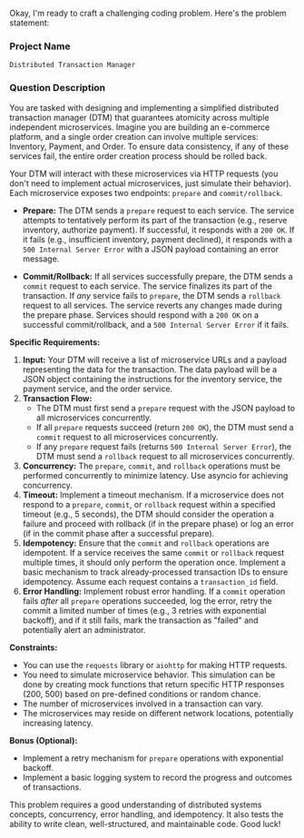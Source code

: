 Okay, I'm ready to craft a challenging coding problem. Here's the problem statement:

### Project Name

```
Distributed Transaction Manager
```

### Question Description

You are tasked with designing and implementing a simplified distributed transaction manager (DTM) that guarantees atomicity across multiple independent microservices.  Imagine you are building an e-commerce platform, and a single order creation can involve multiple services: Inventory, Payment, and Order. To ensure data consistency, if any of these services fail, the entire order creation process should be rolled back.

Your DTM will interact with these microservices via HTTP requests (you don't need to implement actual microservices, just simulate their behavior).  Each microservice exposes two endpoints: `prepare` and `commit/rollback`.

*   **Prepare:** The DTM sends a `prepare` request to each service.  The service attempts to tentatively perform its part of the transaction (e.g., reserve inventory, authorize payment).  If successful, it responds with a `200 OK`. If it fails (e.g., insufficient inventory, payment declined), it responds with a `500 Internal Server Error` with a JSON payload containing an error message.

*   **Commit/Rollback:** If all services successfully prepare, the DTM sends a `commit` request to each service.  The service finalizes its part of the transaction.  If *any* service fails to `prepare`, the DTM sends a `rollback` request to all services. The service reverts any changes made during the prepare phase. Services should respond with a `200 OK` on a successful commit/rollback, and a `500 Internal Server Error` if it fails.

**Specific Requirements:**

1.  **Input:** Your DTM will receive a list of microservice URLs and a payload representing the data for the transaction. The data payload will be a JSON object containing the instructions for the inventory service, the payment service, and the order service.
2.  **Transaction Flow:**
    *   The DTM must first send a `prepare` request with the JSON payload to all microservices concurrently.
    *   If all `prepare` requests succeed (return `200 OK`), the DTM must send a `commit` request to all microservices concurrently.
    *   If any `prepare` request fails (returns `500 Internal Server Error`), the DTM must send a `rollback` request to all microservices concurrently.
3.  **Concurrency:**  The `prepare`, `commit`, and `rollback` operations must be performed concurrently to minimize latency. Use asyncio for achieving concurrency.
4.  **Timeout:**  Implement a timeout mechanism. If a microservice does not respond to a `prepare`, `commit`, or `rollback` request within a specified timeout (e.g., 5 seconds), the DTM should consider the operation a failure and proceed with rollback (if in the prepare phase) or log an error (if in the commit phase after a successful prepare).
5.  **Idempotency:**  Ensure that the `commit` and `rollback` operations are idempotent.  If a service receives the same `commit` or `rollback` request multiple times, it should only perform the operation once.  Implement a basic mechanism to track already-processed transaction IDs to ensure idempotency. Assume each request contains a `transaction_id` field.
6. **Error Handling:**  Implement robust error handling.  If a `commit` operation fails *after* all `prepare` operations succeeded, log the error, retry the commit a limited number of times (e.g., 3 retries with exponential backoff), and if it still fails, mark the transaction as "failed" and potentially alert an administrator.

**Constraints:**

*   You can use the `requests` library or `aiohttp` for making HTTP requests.
*   You need to simulate microservice behavior. This simulation can be done by creating mock functions that return specific HTTP responses (200, 500) based on pre-defined conditions or random chance.
*   The number of microservices involved in a transaction can vary.
*   The microservices may reside on different network locations, potentially increasing latency.

**Bonus (Optional):**

*   Implement a retry mechanism for `prepare` operations with exponential backoff.
*   Implement a basic logging system to record the progress and outcomes of transactions.

This problem requires a good understanding of distributed systems concepts, concurrency, error handling, and idempotency. It also tests the ability to write clean, well-structured, and maintainable code. Good luck!
